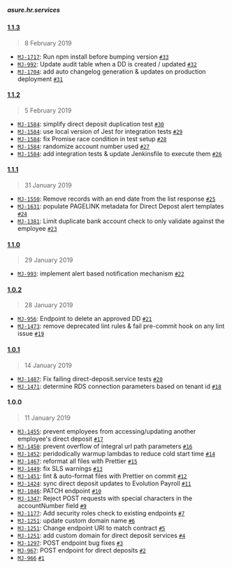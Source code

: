 #####  asure.hr.services

#### [1.1.3](https://bitbucket.org/iSystemsTeam/asure.hr.services/compare/1.1.3..1.1.2)

> 8 February 2019

- [`MJ-1717`](https://evolutionpayroll.atlassian.net/browse/MJ-1717): Run npm install before bumping version [`#33`](https://bitbucket.org/iSystemsTeam/asure.hr.services/pull-requests/33)
- [`MJ-992`](https://evolutionpayroll.atlassian.net/browse/MJ-992): Update audit table when a DD is created / updated [`#32`](https://bitbucket.org/iSystemsTeam/asure.hr.services/pull-requests/32)
- [`MJ-1704`](https://evolutionpayroll.atlassian.net/browse/MJ-1704): add auto changelog generation & updates on production deployment [`#31`](https://bitbucket.org/iSystemsTeam/asure.hr.services/pull-requests/31)

#### [1.1.2](https://bitbucket.org/iSystemsTeam/asure.hr.services/compare/1.1.2..1.1.1)

> 5 February 2019

- [`MJ-1584`](https://evolutionpayroll.atlassian.net/browse/MJ-1584): simplify direct deposit duplication test [`#30`](https://bitbucket.org/iSystemsTeam/asure.hr.services/pull-requests/30)
- [`MJ-1584`](https://evolutionpayroll.atlassian.net/browse/MJ-1584): use local version of Jest for integration tests [`#29`](https://bitbucket.org/iSystemsTeam/asure.hr.services/pull-requests/29)
- [`MJ-1584`](https://evolutionpayroll.atlassian.net/browse/MJ-1584): fix Promise race condition in test setup [`#28`](https://bitbucket.org/iSystemsTeam/asure.hr.services/pull-requests/28)
- [`MJ-1584`](https://evolutionpayroll.atlassian.net/browse/MJ-1584): randomize account number used [`#27`](https://bitbucket.org/iSystemsTeam/asure.hr.services/pull-requests/27)
- [`MJ-1584`](https://evolutionpayroll.atlassian.net/browse/MJ-1584): add integration tests & update Jenkinsfile to execute them [`#26`](https://bitbucket.org/iSystemsTeam/asure.hr.services/pull-requests/26)

#### [1.1.1](https://bitbucket.org/iSystemsTeam/asure.hr.services/compare/1.1.1..1.1.0)

> 31 January 2019

- [`MJ-1550`](https://evolutionpayroll.atlassian.net/browse/MJ-1550): Remove records with an end date from the list response [`#25`](https://bitbucket.org/iSystemsTeam/asure.hr.services/pull-requests/25)
- [`MJ-1631`](https://evolutionpayroll.atlassian.net/browse/MJ-1631): populate PAGELINK metadata for Direct Depost alert templates [`#24`](https://bitbucket.org/iSystemsTeam/asure.hr.services/pull-requests/24)
- [`MJ-1381`](https://evolutionpayroll.atlassian.net/browse/MJ-1381): Limit duplicate bank account check to only validate against the employee [`#23`](https://bitbucket.org/iSystemsTeam/asure.hr.services/pull-requests/23)

#### [1.1.0](https://bitbucket.org/iSystemsTeam/asure.hr.services/compare/1.1.0..1.0.2)

> 29 January 2019

- [`MJ-993`](https://evolutionpayroll.atlassian.net/browse/MJ-993): implement alert based notification mechanism [`#22`](https://bitbucket.org/iSystemsTeam/asure.hr.services/pull-requests/22)

#### [1.0.2](https://bitbucket.org/iSystemsTeam/asure.hr.services/compare/1.0.2..1.0.1)

> 28 January 2019

- [`MJ-956`](https://evolutionpayroll.atlassian.net/browse/MJ-956): Endpoint to delete an approved DD [`#21`](https://bitbucket.org/iSystemsTeam/asure.hr.services/pull-requests/21)
- [`MJ-1473`](https://evolutionpayroll.atlassian.net/browse/MJ-1473): remove deprecated lint rules &  fail pre-commit hook on any lint issue [`#19`](https://bitbucket.org/iSystemsTeam/asure.hr.services/pull-requests/19)

#### [1.0.1](https://bitbucket.org/iSystemsTeam/asure.hr.services/compare/1.0.1..1.0.0)

> 14 January 2019

- [`MJ-1487`](https://evolutionpayroll.atlassian.net/browse/MJ-1487): Fix failing direct-deposit.service tests [`#20`](https://bitbucket.org/iSystemsTeam/asure.hr.services/pull-requests/20)
- [`MJ-1471`](https://evolutionpayroll.atlassian.net/browse/MJ-1471): determine RDS connection parameters based on tenant id [`#18`](https://bitbucket.org/iSystemsTeam/asure.hr.services/pull-requests/18)

#### 1.0.0

> 11 January 2019

- [`MJ-1455`](https://evolutionpayroll.atlassian.net/browse/MJ-1455): prevent employees from accessing/updating another employee's direct deposit [`#17`](https://bitbucket.org/iSystemsTeam/asure.hr.services/pull-requests/17)
- [`MJ-1450`](https://evolutionpayroll.atlassian.net/browse/MJ-1450): prevent overflow of integral url path parameters [`#16`](https://bitbucket.org/iSystemsTeam/asure.hr.services/pull-requests/16)
- [`MJ-1452`](https://evolutionpayroll.atlassian.net/browse/MJ-1452): peridodically warmup lambdas to reduce cold start time [`#14`](https://bitbucket.org/iSystemsTeam/asure.hr.services/pull-requests/14)
- [`MJ-1467`](https://evolutionpayroll.atlassian.net/browse/MJ-1467): reformat all files with Prettier [`#15`](https://bitbucket.org/iSystemsTeam/asure.hr.services/pull-requests/15)
- [`MJ-1449`](https://evolutionpayroll.atlassian.net/browse/MJ-1449): fix SLS warnings [`#13`](https://bitbucket.org/iSystemsTeam/asure.hr.services/pull-requests/13)
- [`MJ-1451`](https://evolutionpayroll.atlassian.net/browse/MJ-1451): lint & auto-format files with Prettier on commit [`#12`](https://bitbucket.org/iSystemsTeam/asure.hr.services/pull-requests/12)
- [`MJ-1424`](https://evolutionpayroll.atlassian.net/browse/MJ-1424): sync direct deposit updates to Evolution Payroll [`#11`](https://bitbucket.org/iSystemsTeam/asure.hr.services/pull-requests/11)
- [`MJ-1046`](https://evolutionpayroll.atlassian.net/browse/MJ-1046): PATCH endpoint [`#10`](https://bitbucket.org/iSystemsTeam/asure.hr.services/pull-requests/10)
- [`MJ-1347`](https://evolutionpayroll.atlassian.net/browse/MJ-1347): Reject POST requests with special characters in the accountNumber field [`#9`](https://bitbucket.org/iSystemsTeam/asure.hr.services/pull-requests/9)
- [`MJ-1177`](https://evolutionpayroll.atlassian.net/browse/MJ-1177): Add security roles check to existing endpoints [`#7`](https://bitbucket.org/iSystemsTeam/asure.hr.services/pull-requests/7)
- [`MJ-1251`](https://evolutionpayroll.atlassian.net/browse/MJ-1251): update custom domain name [`#6`](https://bitbucket.org/iSystemsTeam/asure.hr.services/pull-requests/6)
- [`MJ-1251`](https://evolutionpayroll.atlassian.net/browse/MJ-1251): Change endpoint URI to match contract [`#5`](https://bitbucket.org/iSystemsTeam/asure.hr.services/pull-requests/5)
- [`MJ-1251`](https://evolutionpayroll.atlassian.net/browse/MJ-1251): add custom domain for direct deposit services [`#4`](https://bitbucket.org/iSystemsTeam/asure.hr.services/pull-requests/4)
- [`MJ-1297`](https://evolutionpayroll.atlassian.net/browse/MJ-1297): POST endpoint bug fixes [`#3`](https://bitbucket.org/iSystemsTeam/asure.hr.services/pull-requests/3)
- [`MJ-967`](https://evolutionpayroll.atlassian.net/browse/MJ-967): POST endpoint for direct deposits [`#2`](https://bitbucket.org/iSystemsTeam/asure.hr.services/pull-requests/2)
- [`MJ-966`](https://evolutionpayroll.atlassian.net/browse/MJ-966) [`#1`](https://bitbucket.org/iSystemsTeam/asure.hr.services/pull-requests/1)
